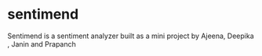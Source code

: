 # sentimend
Sentimend is a sentiment analyzer built as a mini project by Ajeena, Deepika , Janin and Prapanch

